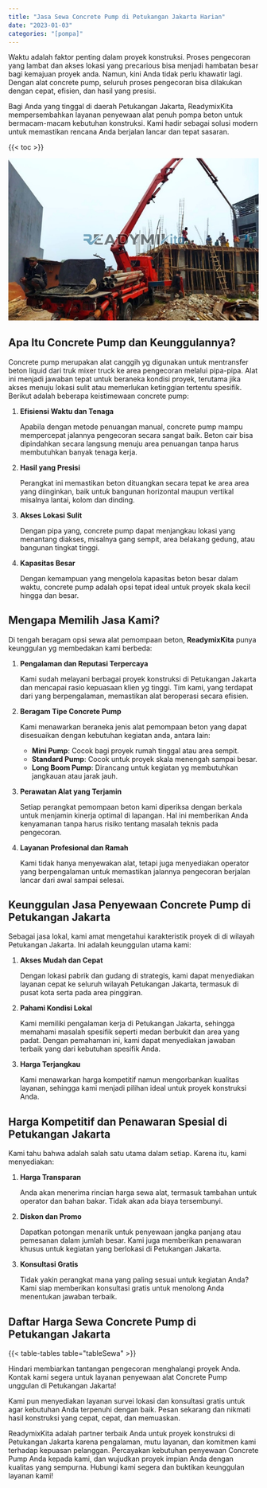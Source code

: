 ```yaml
---
title: "Jasa Sewa Concrete Pump di Petukangan Jakarta Harian"
date: "2023-01-03"
categories: "[pompa]"
---
```


Waktu adalah faktor penting dalam proyek konstruksi. Proses pengecoran yang lambat dan akses lokasi yang precarious bisa menjadi hambatan besar bagi kemajuan proyek anda. Namun, kini Anda tidak perlu khawatir lagi. Dengan alat concrete pump, seluruh proses pengecoran bisa dilakukan dengan cepat, efisien, dan hasil yang presisi.

Bagi Anda yang tinggal di daerah Petukangan Jakarta, ReadymixKita mempersembahkan layanan penyewaan alat penuh pompa beton untuk bermacam-macam kebutuhan konstruksi. Kami hadir sebagai solusi modern untuk memastikan rencana Anda berjalan lancar dan tepat sasaran.

{{< toc >}}

![Jasa Sewa Concrete Pump di Petukangan Jakarta Harian](/images/pompa/sewa-pompa-14.jpg)

## Apa Itu Concrete Pump dan Keunggulannya?

Concrete pump merupakan alat canggih yg digunakan untuk mentransfer beton liquid dari truk mixer truck ke area pengecoran melalui pipa-pipa. Alat ini menjadi jawaban tepat untuk beraneka kondisi proyek, terutama jika akses menuju lokasi sulit atau memerlukan ketinggian tertentu spesifik. Berikut adalah beberapa keistimewaan concrete pump:

1. **Efisiensi Waktu dan Tenaga**

   Apabila dengan metode penuangan manual, concrete pump mampu mempercepat jalannya pengecoran secara sangat baik. Beton cair bisa dipindahkan secara langsung menuju area penuangan tanpa harus membutuhkan banyak tenaga kerja.

2. **Hasil yang Presisi**

   Perangkat ini memastikan beton dituangkan secara tepat ke area area yang diinginkan, baik untuk bangunan horizontal maupun vertikal misalnya lantai, kolom dan dinding.

3. **Akses Lokasi Sulit**

   Dengan pipa yang, concrete pump dapat menjangkau lokasi yang menantang diakses, misalnya gang sempit, area belakang gedung, atau bangunan tingkat tinggi.

4. **Kapasitas Besar**

   Dengan kemampuan yang mengelola kapasitas beton besar dalam waktu, concrete pump adalah opsi tepat ideal untuk proyek skala kecil hingga dan besar.

## Mengapa Memilih Jasa Kami?

Di tengah beragam opsi sewa alat pemompaan beton, **ReadymixKita** punya keunggulan yg membedakan kami berbeda:

1. **Pengalaman dan Reputasi Terpercaya**

   Kami sudah melayani berbagai proyek konstruksi di Petukangan Jakarta dan mencapai rasio kepuasaan klien yg tinggi. Tim kami, yang terdapat dari yang berpengalaman, memastikan alat beroperasi secara efisien.

2. **Beragam Tipe Concrete Pump**

   Kami menawarkan beraneka jenis alat pemompaan beton yang dapat disesuaikan dengan kebutuhan kegiatan anda, antara lain:
   - **Mini Pump**: Cocok bagi proyek rumah tinggal atau area sempit.
   - **Standard Pump**: Cocok untuk proyek skala menengah sampai besar.
   - **Long Boom Pump**: Dirancang untuk kegiatan yg membutuhkan jangkauan atau jarak jauh.

3. **Perawatan Alat yang Terjamin**

   Setiap perangkat pemompaan beton kami diperiksa dengan berkala untuk menjamin kinerja optimal di lapangan. Hal ini memberikan Anda kenyamanan tanpa harus risiko tentang masalah teknis pada pengecoran.

4. **Layanan Profesional dan Ramah**

   Kami tidak hanya menyewakan alat, tetapi juga menyediakan operator yang berpengalaman untuk memastikan jalannya pengecoran berjalan lancar dari awal sampai selesai.

## Keunggulan Jasa Penyewaan Concrete Pump di Petukangan Jakarta

Sebagai jasa lokal, kami amat mengetahui karakteristik proyek di di wilayah Petukangan Jakarta. Ini adalah keunggulan utama kami:

1. **Akses Mudah dan Cepat**

   Dengan lokasi pabrik dan gudang di strategis, kami dapat menyediakan layanan cepat ke seluruh wilayah Petukangan Jakarta, termasuk di pusat kota serta pada area pinggiran.

2. **Pahami Kondisi Lokal**

   Kami memiliki pengalaman kerja di Petukangan Jakarta, sehingga memahami masalah spesifik seperti medan berbukit dan area yang padat. Dengan pemahaman ini, kami dapat menyediakan jawaban terbaik yang dari kebutuhan spesifik Anda.

3. **Harga Terjangkau**

   Kami menawarkan harga kompetitif namun mengorbankan kualitas layanan, sehingga kami menjadi pilihan ideal untuk proyek konstruksi Anda.

## Harga Kompetitif dan Penawaran Spesial di Petukangan Jakarta

Kami tahu bahwa adalah salah satu utama dalam setiap. Karena itu, kami menyediakan:

1. **Harga Transparan**

   Anda akan menerima rincian harga sewa alat, termasuk tambahan untuk operator dan bahan bakar. Tidak akan ada biaya tersembunyi.

2. **Diskon dan Promo**

   Dapatkan potongan menarik untuk penyewaan jangka panjang atau pemesanan dalam jumlah besar. Kami juga memberikan penawaran khusus untuk kegiatan yang berlokasi di Petukangan Jakarta.

3. **Konsultasi Gratis**

   Tidak yakin perangkat mana yang paling sesuai untuk kegiatan Anda? Kami siap memberikan konsultasi gratis untuk menolong Anda menentukan jawaban terbaik.

## Daftar Harga Sewa Concrete Pump di Petukangan Jakarta

{{< table-tables table="tableSewa" >}}

Hindari membiarkan tantangan pengecoran menghalangi proyek Anda. Kontak kami segera untuk layanan penyewaan alat Concrete Pump unggulan di Petukangan Jakarta!

Kami pun menyediakan layanan survei lokasi dan konsultasi gratis untuk agar kebutuhan Anda terpenuhi dengan baik. Pesan sekarang dan nikmati hasil konstruksi yang cepat, cepat, dan memuaskan.

ReadymixKita adalah partner terbaik Anda untuk proyek konstruksi di Petukangan Jakarta karena pengalaman, mutu layanan, dan komitmen kami terhadap kepuasan pelanggan. Percayakan kebutuhan penyewaan Concrete Pump Anda kepada kami, dan wujudkan proyek impian Anda dengan kualitas yang sempurna. Hubungi kami segera dan buktikan keunggulan layanan kami!